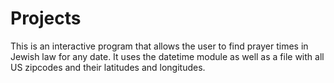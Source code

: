 # Projects
This is an interactive program that allows the user to find prayer times in Jewish law for any date. 
It uses the datetime module as well as a file with all US zipcodes and their latitudes and longitudes. 
